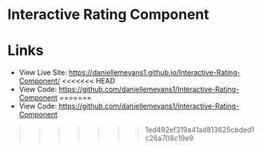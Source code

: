 # Interactive Rating Component



# Links

- View Live Site: https://daniellemevans1.github.io/Interactive-Rating-Component/
<<<<<<< HEAD
- View Code: https://github.com/daniellemevans1/Interactive-Rating-Component
=======
- View Code: https://github.com/daniellemevans1/Interactive-Rating-Component
>>>>>>> 1ed492ef319a41ad813625cbded1c26a708c19e9
